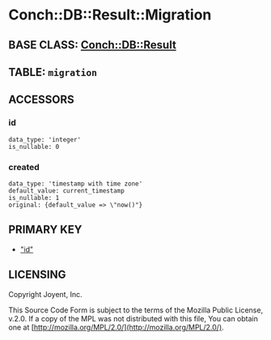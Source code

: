 # Conch::DB::Result::Migration

## BASE CLASS: [Conch::DB::Result](../modules/Conch%3A%3ADB%3A%3AResult)

## TABLE: `migration`

## ACCESSORS

### id

```
data_type: 'integer'
is_nullable: 0
```

### created

```
data_type: 'timestamp with time zone'
default_value: current_timestamp
is_nullable: 1
original: {default_value => \"now()"}
```

## PRIMARY KEY

- ["id"](#id)

## LICENSING

Copyright Joyent, Inc.

This Source Code Form is subject to the terms of the Mozilla Public License,
v.2.0. If a copy of the MPL was not distributed with this file, You can obtain
one at [http://mozilla.org/MPL/2.0/](http://mozilla.org/MPL/2.0/).
